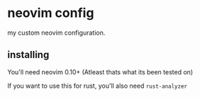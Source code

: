 # neovim config

my custom neovim configuration.

## installing

You'll need neovim 0.10+ (Atleast thats what its been tested on)

If you want to use this for rust, you'll also need `rust-analyzer`
